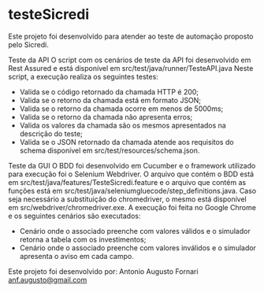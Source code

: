 # testeSicredi
Este projeto foi desenvolvido para atender ao teste de automação proposto pelo Sicredi.

Teste da API
O script com os cenários de teste da API foi desenvolvido em Rest Assured e está disponível em src/test/java/runner/TesteAPI.java
Neste script, a execução realiza os seguintes testes:
- Valida se o código retornado da chamada HTTP é 200;
- Valida se o retorno da chamada está em formato JSON;
- Valida se o retorno da chamada ocorre em menos de 5000ms;
- Valida se o retorno da chamada não apresenta erros;
- Valida os valores da chamada são os mesmos apresentados na descrição do teste;
- Valida se o JSON retornado da chamada atende aos requisitos do schema disponível em src/test/resources/schema.json.

Teste da GUI
O BDD foi desenvolvido em Cucumber e o framework utilizado para execução foi o Selenium Webdriver.
O arquivo que contém o BDD está em src/test/java/features/TesteSicredi.feature e o
arquivo que contém as funções está em src/test/java/seleniumgluecode/step_definitions.java.
Caso seja necessário a substituição do chromedriver, o mesmo está disponível em src/webdriver/chromedriver.exe.
A execução foi feita no Google Chrome e os seguintes cenários são executados:
- Cenário onde o associado preenche com valores válidos e o simulador retorna a tabela com os investimentos;
- Cenário onde o associado preenche com valores inválidos e o simulador apresenta o aviso em cada campo.

Este projeto foi desenvolvido por:
Antonio Augusto Fornari
anf.augusto@gmail.com